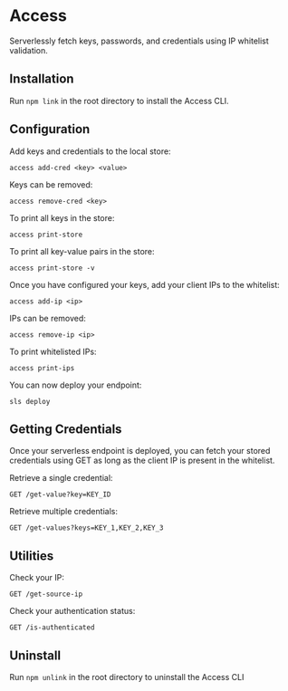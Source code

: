 # Access

Serverlessly fetch keys, passwords, and credentials using IP whitelist validation.

## Installation

Run `npm link` in the root directory to install the Access CLI.

## Configuration

Add keys and credentials to the local store:

`access add-cred <key> <value>`

Keys can be removed:

`access remove-cred <key>`

To print all keys in the store:

`access print-store`

To print all key-value pairs in the store:

`access print-store -v`

Once you have configured your keys, add your client IPs to the whitelist:

`access add-ip <ip>`

IPs can be removed:

`access remove-ip <ip>`

To print whitelisted IPs:

`access print-ips`

You can now deploy your endpoint:

`sls deploy`

## Getting Credentials

Once your serverless endpoint is deployed, you can fetch your stored credentials using GET as long as the client IP is present in the whitelist.

Retrieve a single credential:

`GET /get-value?key=KEY_ID`

Retrieve multiple credentials:

`GET /get-values?keys=KEY_1,KEY_2,KEY_3`

## Utilities

Check your IP:

`GET /get-source-ip`

Check your authentication status:

`GET /is-authenticated`

## Uninstall

Run `npm unlink` in the root directory to uninstall the Access CLI
